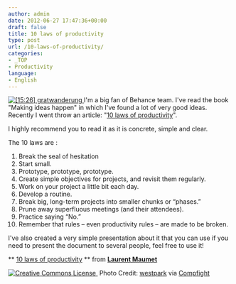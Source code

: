 ```yaml
---
author: admin
date: 2012-06-27 17:47:36+00:00
draft: false
title: 10 laws of productivity
type: post
url: /10-laws-of-productivity/
categories:
- _TOP
- Productivity
language:
- English
---
```


[![[15:26] gratwanderung](http://farm4.staticflickr.com/3373/3414758732_b1b9f95679.jpg)
](http://www.flickr.com/photos/7537092@N07/3414758732/)
I'm a big fan of Behance team.
I've read the book "Making ideas happen" in which I've found a lot of very good ideas.
Recently I went throw an article: "[10 laws of productivity](http://the99percent.com/tips/6585/10-Laws-of-Productivity)".

I highly recommend you to read it as it is concrete, simple and clear.

The 10 laws are :

1. Break the seal of hesitation
2. Start small.
3. Prototype, prototype, prototype.
4. Create simple objectives for projects, and revisit them regularly.
5. Work on your project a little bit each day.
6. Develop a routine.
7. Break big, long-term projects into smaller chunks or “phases.”
8. Prune away superfluous meetings (and their attendees).
9. Practice saying “No.”
10. Remember that rules – even productivity rules – are made to be broken.

I've also created a very simple presentation about it that you can use if you need to present the document to several people, feel free to use it!




** [10 laws of productivity](//www.slideshare.net/lmaumet/10-laws-of-productivity) ** from **[Laurent Maumet](//www.slideshare.net/lmaumet)**






[![Creative Commons License](http://laurentmaumet.com/english/wp-content/plugins/compfight/images/cc.png)
](http://creativecommons.org/licenses/by/2.0/) Photo Credit: [westpark](http://www.flickr.com/photos/7537092@N07/3414758732/) via [Compfight](http://www.compfight.com/)


